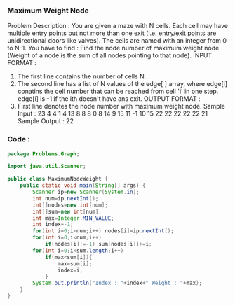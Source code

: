 ### Maximum Weight Node
Problem Description : You are given a maze with N cells. Each cell may have multiple entry points
but not more than one exit (i.e. entry/exit points are unidirectional doors like valves).
The cells are named with an integer from 0 to N-1.
You have to find : Find the node number of maximum weight node (Weight of a node is the sum of all
nodes pointing to that node).
INPUT FORMAT :
1. The first line contains the number of cells N.
2. The second line has a list of N values of the edge[ ] array, where edge[i] conatins the cell
number that can be reached from cell 'i' in one step. edge[i] is -1 if the ith doesn't have ans
exit.
OUTPUT FORMAT :
1. First line denotes the node number with maximum weight node.
Sample Input :
23
4 4 1 4 13 8 8 8 0 8 14 9 15 11 -1 10 15 22 22 22 22 22 21
Sample Output :
22
### Code :
``` java
package Problems.Graph;

import java.util.Scanner;

public class MaximumNodeWeight {
    public static void main(String[] args) {
        Scanner ip=new Scanner(System.in);
        int num=ip.nextInt();
        int[]nodes=new int[num];
        int[]sum=new int[num];
        int max=Integer.MIN_VALUE;
        int index=-1;
        for(int i=0;i<num;i++) nodes[i]=ip.nextInt();
        for(int i=0;i<num;i++)
            if(nodes[i]!=-1) sum[nodes[i]]+=i;
        for(int i=0;i<sum.length;i++)
            if(max<sum[i]){
                max=sum[i];
                index=i;
            }
        System.out.println("Index : "+index+" Weight : "+max);
    }
}
```
